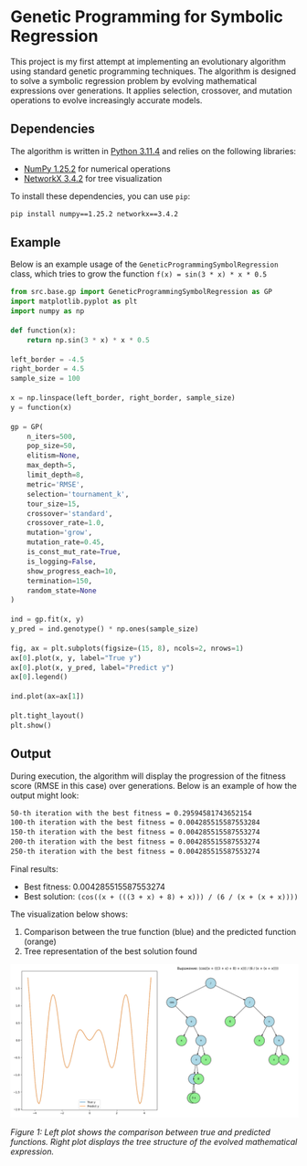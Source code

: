 # Genetic Programming for Symbolic Regression

This project is my first attempt at implementing an evolutionary algorithm using standard genetic programming techniques. 
The algorithm is designed to solve a symbolic regression problem by evolving mathematical expressions over generations. 
It applies selection, crossover, and mutation operations to evolve increasingly accurate models.

## Dependencies

The algorithm is written in [Python 3.11.4](https://www.python.org/) and relies on the following libraries:

- [NumPy 1.25.2](https://numpy.org/) for numerical operations
- [NetworkX 3.4.2](https://networkx.org/) for tree visualization

To install these dependencies, you can use `pip`:

```bash
pip install numpy==1.25.2 networkx==3.4.2
```

## Example
Below is an example usage of the `GeneticProgrammingSymbolRegression` class, which tries to grow the function `f(x) = sin(3 * x) * x * 0.5`

```python
from src.base.gp import GeneticProgrammingSymbolRegression as GP
import matplotlib.pyplot as plt
import numpy as np

def function(x):
    return np.sin(3 * x) * x * 0.5

left_border = -4.5
right_border = 4.5
sample_size = 100

x = np.linspace(left_border, right_border, sample_size)
y = function(x)

gp = GP(
    n_iters=500,
    pop_size=50,
    elitism=None,
    max_depth=5,
    limit_depth=8,
    metric='RMSE',
    selection='tournament_k',
    tour_size=15,
    crossover='standard',
    crossover_rate=1.0,
    mutation='grow',
    mutation_rate=0.45,
    is_const_mut_rate=True,
    is_logging=False,
    show_progress_each=10,
    termination=150,
    random_state=None
)

ind = gp.fit(x, y)
y_pred = ind.genotype() * np.ones(sample_size)

fig, ax = plt.subplots(figsize=(15, 8), ncols=2, nrows=1)
ax[0].plot(x, y, label="True y")
ax[0].plot(x, y_pred, label="Predict y")
ax[0].legend()

ind.plot(ax=ax[1])

plt.tight_layout()
plt.show()
```

## Output
During execution, the algorithm will display the progression of the fitness score (RMSE in this case) over generations. 
Below is an example of how the output might look:
```bash
50-th iteration with the best fitness = 0.29594581743652154
100-th iteration with the best fitness = 0.004285515587553284
150-th iteration with the best fitness = 0.004285515587553274
200-th iteration with the best fitness = 0.004285515587553274
250-th iteration with the best fitness = 0.004285515587553274
```

Final results:
- Best fitness: 0.004285515587553274
- Best solution: `(cos((x + (((3 + x) + 8) + x))) / (6 / (x + (x + x))))`

The visualization below shows:
1. Comparison between the true function (blue) and the predicted function (orange)
2. Tree representation of the best solution found

![Output Example](./.images/output_example.png)

*Figure 1: Left plot shows the comparison between true and predicted functions. Right plot displays the tree structure of the evolved mathematical expression.*


